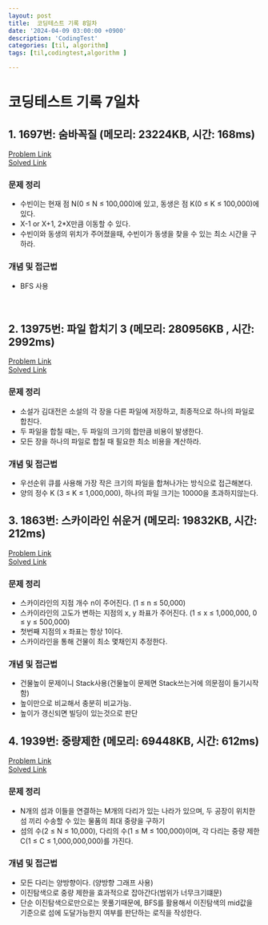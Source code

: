 ```yaml
---
layout: post
title:  코딩테스트 기록 8일차
date: '2024-04-09 03:00:00 +0900'
description: 'CodingTest'
categories: [til, algorithm]
tags: [til,codingtest,algorithm ]

---
```

# 코딩테스트 기록 7일차

## 1. 1697번: 숨바꼭질 (메모리: 23224KB, 시간: 168ms)

[Problem Link](https://www.acmicpc.net/problem/1697) <br>
[Solved Link](https://github.com/Ooyd/algorithm-and-data-structure/tree/main/%EB%B0%B1%EC%A4%80/Silver/1697.%E2%80%85%EC%88%A8%EB%B0%94%EA%BC%AD%EC%A7%88)

### 문제 정리
  - 수빈이는 현재 점 N(0 ≤ N ≤ 100,000)에 있고, 동생은 점 K(0 ≤ K ≤ 100,000)에 있다.
 - X-1 or X+1, 2*X만큼 이동할 수 있다.
 - 수빈이와 동생의 위치가 주어졌을때, 수빈이가 동생을 찾을 수 있는 최소 시간을 구하라.
  
### 개념 및 접근법
 - BFS 사용


<br>

## 2. 13975번: 파일 합치기 3 (메모리: 280956KB , 시간: 2992ms)

[Problem Link](https://www.acmicpc.net/problem/13975) <br>
[Solved Link](https://github.com/Ooyd/algorithm-and-data-structure/tree/main/%EB%B0%B1%EC%A4%80/Gold/13975.%E2%80%85%ED%8C%8C%EC%9D%BC%E2%80%85%ED%95%A9%EC%B9%98%EA%B8%B0%E2%80%853)


### 문제 정리
  - 소설가 김대전은 소설의 각 장을 다른 파일에 저장하고, 최종적으로 하나의 파일로 합친다.
 - 두 파일을 합칠 때는, 두 파일의 크기의 합만큼 비용이 발생한다.
 - 모든 장을 하나의 파일로 합칠 때 필요한 최소 비용을 계산하라.
  
### 개념 및 접근법
 - 우선순위 큐를 사용해 가장 작은 크기의 파일을 합쳐나가는 방식으로 접근해본다.
 - 양의 정수 K (3 ≤ K ≤ 1,000,000), 하나의 파일 크기는 10000을 초과하지않는다.


## 3. 1863번: 스카이라인 쉬운거 (메모리: 19832KB, 시간: 212ms)

[Problem Link](https://www.acmicpc.net/problem/1863) <br>
[Solved Link](https://github.com/Ooyd/algorithm-and-data-structure/tree/main/%EB%B0%B1%EC%A4%80/Gold/1863.%E2%80%85%EC%8A%A4%EC%B9%B4%EC%9D%B4%EB%9D%BC%EC%9D%B8%E2%80%85%EC%89%AC%EC%9A%B4%EA%B1%B0)


### 문제 정리
 - 스카이라인의 지점 개수 n이 주어진다. (1 ≤ n ≤ 50,000)
 - 스카이라인의 고도가 변하는 지점의 x, y 좌표가 주어진다. (1 ≤ x ≤ 1,000,000, 0 ≤ y ≤ 500,000)
 - 첫번째 지점의 x 좌표는 항상 1이다.
 - 스카이라인을 통해 건물이 최소 몇채인지 추정한다.
  
### 개념 및 접근법
 - 건물높이 문제이니 Stack사용(건물높이 문제면 Stack쓰는거에 의문점이 들기시작함)
 - 높이만으로 비교해서 충분히 비교가능.
 - 높이가 갱신되면 빌딩이 있는것으로 판단

## 4. 1939번: 중량제한 (메모리: 69448KB, 시간: 612ms)

[Problem Link](https://www.acmicpc.net/problem/1939) <br>
[Solved Link](https://github.com/Ooyd/algorithm-and-data-structure/tree/main/%EB%B0%B1%EC%A4%80/Gold/1939.%E2%80%85%EC%A4%91%EB%9F%89%EC%A0%9C%ED%95%9C)


### 문제 정리
 - N개의 섬과 이들을 연결하는 M개의 다리가 있는 나라가 있으며, 두 공장이 위치한 섬 끼리 수송할 수 있는 물품의 최대 중량을 구하기
 - 섬의 수(2 ≤ N ≤ 10,000), 다리의 수(1 ≤ M ≤ 100,000)이며, 각 다리는 중량 제한 C(1 ≤ C ≤ 1,000,000,000)를 가진다.

### 개념 및 접근법
 - 모든 다리는 양방향이다. (양방향 그래프 사용)
 - 이진탐색으로 중량 제한을 효과적으로 잡아간다(범위가 너무크기떄문)
 - 단순 이진탐색으로만으로는 못풀기때문에, BFS를 활용해서 이진탐색의 mid값을 기준으로 섬에 도달가능한지 여부를 판단하는 로직을 작성한다.

